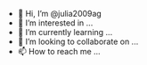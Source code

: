 - 👋 Hi, I’m @julia2009ag
- 👀 I’m interested in ...
- 🌱 I’m currently learning ...
- 💞️ I’m looking to collaborate on ...
- 📫 How to reach me ...

<!---
julia2009ag/julia2009ag is a ✨ special ✨ repository because its `README.md` (this file) appears on your GitHub profile.
You can click the Preview link to take a look at your changes.
--->
